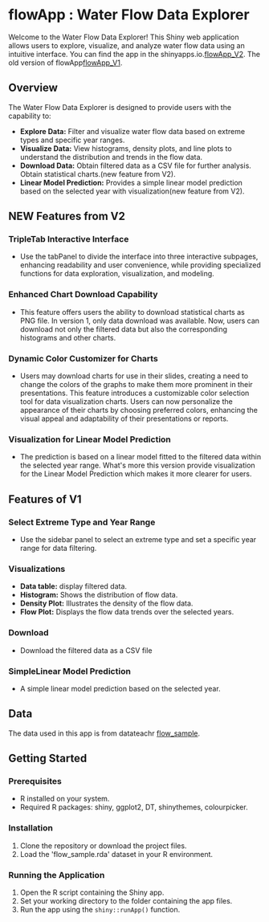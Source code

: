 # flowApp : Water Flow Data Explorer

Welcome to the Water Flow Data Explorer! This Shiny web application allows users to explore, visualize, and analyze water flow data using an intuitive interface.
You can find the app in the shinyapps.io.[flowApp_V2](https://yuehaowang.shinyapps.io/flowApp_V2/).
The old version of flowApp[flowApp_V1](https://yuehaowang.shinyapps.io/flowApp/).


## Overview

The Water Flow Data Explorer is designed to provide users with the capability to:

- **Explore Data:** Filter and visualize water flow data based on extreme types and specific year ranges.
- **Visualize Data:** View histograms, density plots, and line plots to understand the distribution and trends in the flow data.
- **Download Data:** Obtain filtered data as a CSV file for further analysis. Obtain statistical charts.(new feature from V2).
- **Linear Model Prediction:** Provides a simple linear model prediction based on the selected year with visualization(new feature from V2).

## NEW Features from V2

### TripleTab Interactive Interface

- Use the tabPanel to divide the interface into three interactive subpages, enhancing readability and user convenience, while providing specialized functions for data exploration, visualization, and modeling.

### Enhanced Chart Download Capability

- This feature offers users the ability to download statistical charts as PNG file. In version 1, only data download was available. Now, users can download not only the filtered data but also the corresponding histograms and other charts.

### Dynamic Color Customizer for Charts

- Users may download charts for use in their slides, creating a need to change the colors of the graphs to make them more prominent in their presentations. This feature introduces a customizable color selection tool for data visualization charts. Users can now personalize the appearance of their charts by choosing preferred colors, enhancing the visual appeal and adaptability of their presentations or reports.

### Visualization for Linear Model Prediction

- The prediction is based on a linear model fitted to the filtered data within the selected year range. What's more this version provide visualization for the Linear Model Prediction which makes it more clearer for users.



## Features of V1

### Select Extreme Type and Year Range

- Use the sidebar panel to select an extreme type and set a specific year range for data filtering.

### Visualizations

- **Data table:** display filtered data.
- **Histogram:** Shows the distribution of flow data.
- **Density Plot:** Illustrates the density of the flow data.
- **Flow Plot:** Displays the flow data trends over the selected years.

### Download

- Download the filtered data as a CSV file


### SimpleLinear Model Prediction

- A simple linear model prediction based on the selected year.

## Data

The data used in this app is from datateachr [flow_sample](https://github.com/UBC-MDS/datateachr).


## Getting Started

### Prerequisites

- R installed on your system.
- Required R packages: shiny, ggplot2, DT, shinythemes, colourpicker.

### Installation

1. Clone the repository or download the project files.
2. Load the 'flow_sample.rda' dataset in your R environment.

### Running the Application

1. Open the R script containing the Shiny app.
2. Set your working directory to the folder containing the app files.
3. Run the app using the `shiny::runApp()` function.


